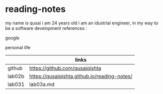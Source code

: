 # reading-notes
my name is qusai 
i am 24 years old 
i am an idustrial engineer, in my way to be a software development 
references :

google 
 
personal life

|             | links                                               |
| ----------- | -----------                                         |
| github      | https://github.com/qusaiqishta                      |
| lab02b      | https://qusaiqishta.github.io/reading-notes/        |
|lab031       | lab03a.md